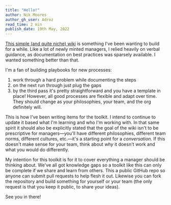 ```yaml
---
title: "Hello!"
author: Nik Moores
author_gh_user: Adroz
read_time: 2 min
publish_date: 19th May, 2022
---
```


[This simple (and quite niche) wiki](https://www.nikmoores.com/wiki/) is something I've been wanting to build for a while. 
Like a lot of newly minted managers, I relied heavily on verbal guidance, as documentation on best practices was sparsely available. I wanted something better than that.

I'm a fan of building playbooks for new processes:

1. work through a hard problem while documenting the steps
2. on the next run through just plug the gaps
3. by the third pass it's pretty straightforward and you have a template in place!
However, all good processes are flexible and adapt over time. They should change as your philosophies, your team, and the org definitely will. 

This is how I've been writing items for the toolkit. I intend to continue to update it based what I'm learning and who I'm working with. In that same spirit it should also be explicitly stated that the goal of the wiki isn't to be prescriptive for managers—you'll have different philosophies, different team norms, different cultures, etc.—it's a starting point for a *conversation*. If this doesn't make sense for your team, think about *why* it doesn't work and what you would do differently.

My intention for this toolkit is for it to cover everything a manager should be thinking about. We've all got knowledge gaps so a toolkit like this can only be complete if we share and learn from others. This a public GitHub repo so anyone can submit pull requests to help flesh it out. Likewise you can fork the repository and build something for yourself or your team (the only request is that you keep it public, to share your ideas).

See you in there!